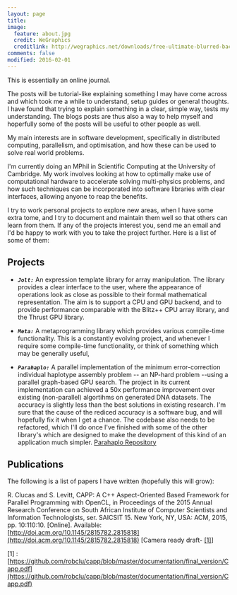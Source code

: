 ```yaml
---
layout: page
title: 
image:
  feature: about.jpg
  credit: WeGraphics
  creditlink: http://wegraphics.net/downloads/free-ultimate-blurred-background-pack/
comments: false
modified: 2016-02-01
---
```


This is essentially an online journal.

The posts will be tutorial-like explaining something I may have come across and 
which took me a while to understand, setup guides or general thoughts. I have 
found that trying to explain something in a clear, simple way, tests my 
understanding. The blogs posts are thus also a way to help myself and 
hoperfully some of the posts will be useful to other people as well.

My main interests are in software development, specifically in distributed
computing, parallelism, and optimisation, and how these can be used to solve 
real world problems.

I'm currently doing an MPhil in Scientific Computing at the University of
Cambridge. My work involves looking at how to optimally make use of
computational hardware to accelerate solving multi-physics problems, and how
such techniques can be incorporated into software libraries with clear
interfaces, allowing anyone to reap the benefits.

I try to work personal projects to explore new areas, when I have some extra
tome, and I try to document and maintain them well so that others can learn 
from them. If any of the projects interest you, send me an email and I'd be 
happy to work with you to take the project further. Here is a list of some of 
them:

## Projects

* ___```Jolt:```___ An expression template library for array manipulation. The
  library provides a clear interface to the user, where the appearance of
  operations look as close as possible to their formal mathematical
  representation. The aim is to support a CPU and GPU backend, and to provide
  performance comparable with the Blitz++ CPU array library, and the Thrust GPU
  library.

* ___```Meta:```___  A metaprogramming library which provides various
  compile-time functionality. This is a constantly evolving project, and
  whenever I require some compile-time functionality, or think of something
  which may be generally useful,

* ___```Parahaplo:```___ A parallel implementation of the minimum 
  error-correction individual haplotype assembly problem -- an NP-hard problem
  --using a parallel graph-based GPU search. The project in its current 
  implementation can achieved a 50x performance improvement over existing 
  (non-parallel) algortihms on generated DNA datasets. The accuracy is slightly
  less than the best solutions in existing research. I'm sure that the cause of
  the rediced accuracy is a software bug, and will hopefully fix it when I get 
  a chance. The codebase also needs to be refactored, which I'll do once I've
  finished with some of the other library's which are designed to make the
  development of this kind of an application much simpler. 
  [Parahaplo Repository](https://github.com/robclu/parahaplo)

## Publications

The following is a list of papers I have written (hopefully this will grow):

R. Clucas and S. Levitt, CAPP: A C++ Aspect-Oriented Based Framework for Parallel Programming with OpenCL, in Proceedings of the 2015 Annual Research Conference on South African Institute of Computer Scientists and Information Technologists, ser. SAICSIT 15. New York, NY, USA: ACM, 2015, pp. 10:110:10. [Online]. Available: [http://doi.acm.org/10.1145/2815782.2815818](http://doi.acm.org/10.1145/2815782.2815818) [Camera ready draft- [[1]](https://github.com/robclu/capp/blob/master/documentation/final_version/Capp.pdf)]

[1] : [https://github.com/robclu/capp/blob/master/documentation/final_version/Capp.pdf](https://github.com/robclu/capp/blob/master/documentation/final_version/Capp.pdf)  
